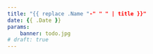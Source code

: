 ```yaml
---
title: "{{ replace .Name "-" " " | title }}"
date: {{ .Date }}
params:
    banner: todo.jpg
# draft: true
---
```

